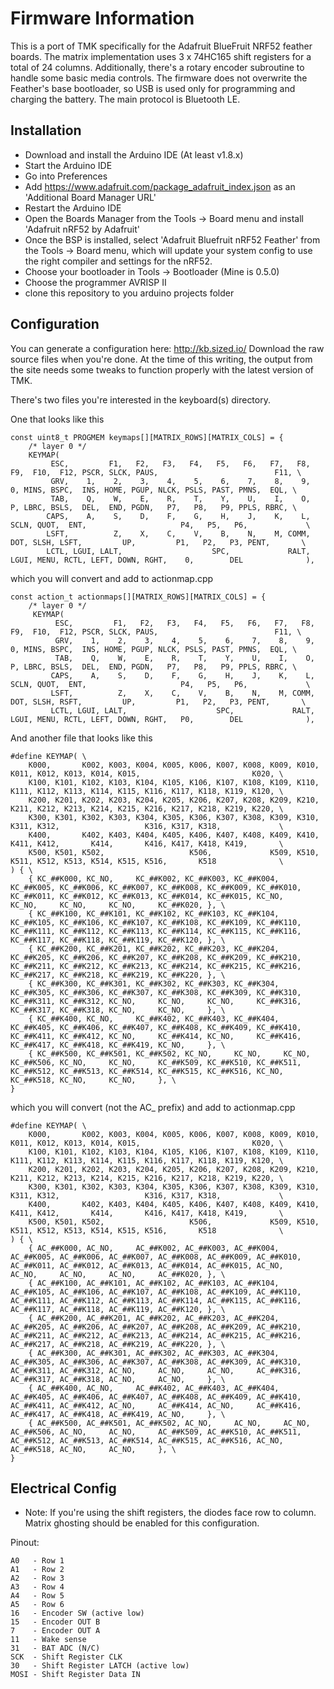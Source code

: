 # Firmware Information

This is a port of TMK specifically for the Adafruit BlueFruit NRF52 feather boards. The matrix implementation
uses 3 x 74HC165 shift registers for a total of 24 columns. Additionally, there's a rotary encoder subroutine
to handle some basic media controls. The firmware does not overwrite the Feather's base bootloader, so USB
is used only for programming and charging the battery. The main protocol is Bluetooth LE.

## Installation
* Download and install the Arduino IDE (At least v1.8.x)
* Start the Arduino IDE
* Go into Preferences
* Add https://www.adafruit.com/package_adafruit_index.json as an 'Additional Board Manager URL'
* Restart the Arduino IDE
* Open the Boards Manager from the Tools -> Board menu and install 'Adafruit nRF52 by Adafruit'
* Once the BSP is installed, select 'Adafruit Bluefruit nRF52 Feather' from the Tools -> Board menu, which will
update your system config to use the right compiler and settings for the nRF52.
* Choose your bootloader in Tools -> Bootloader (Mine is 0.5.0)
* Choose the programmer AVRISP II
* clone this repository to you arduino projects folder

## Configuration
You can generate a configuration here: http://kb.sized.io/
Download the raw source files when you're done.
At the time of this writing, the output from the site needs some tweaks to function properly with the
latest version of TMK.

There's two files you're interested in the keyboard(s) directory.

One that looks like this
```
const uint8_t PROGMEM keymaps[][MATRIX_ROWS][MATRIX_COLS] = {
    /* layer 0 */
    KEYMAP(
         ESC,         F1,   F2,   F3,   F4,   F5,   F6,   F7,   F8,   F9,  F10,  F12, PSCR, SLCK, PAUS,                          F11, \
         GRV,    1,    2,    3,    4,    5,    6,    7,    8,    9,    0, MINS, BSPC,  INS, HOME, PGUP, NLCK, PSLS, PAST, PMNS,  EQL, \
         TAB,    Q,    W,    E,    R,    T,    Y,    U,    I,    O,    P, LBRC, BSLS,  DEL,  END, PGDN,   P7,   P8,   P9, PPLS, RBRC, \
        CAPS,    A,    S,    D,    F,    G,    H,    J,    K,    L, SCLN, QUOT,  ENT,                     P4,   P5,   P6,             \
        LSFT,          Z,    X,    C,    V,    B,    N,    M, COMM,  DOT, SLSH, LSFT,         UP,         P1,   P2,   P3, PENT,       \
        LCTL, LGUI, LALT,                    SPC,             RALT, LGUI, MENU, RCTL, LEFT, DOWN, RGHT,    0,        DEL              ),
```

which you will convert and add to actionmap.cpp

```
const action_t actionmaps[][MATRIX_ROWS][MATRIX_COLS] = {
    /* layer 0 */
     KEYMAP(
          ESC,         F1,   F2,   F3,   F4,   F5,   F6,   F7,   F8,   F9,  F10,  F12, PSCR, SLCK, PAUS,                          F11, \
          GRV,    1,    2,    3,    4,    5,    6,    7,    8,    9,    0, MINS, BSPC,  INS, HOME, PGUP, NLCK, PSLS, PAST, PMNS,  EQL, \
          TAB,    Q,    W,    E,    R,    T,    Y,    U,    I,    O,    P, LBRC, BSLS,  DEL,  END, PGDN,   P7,   P8,   P9, PPLS, RBRC, \
         CAPS,    A,    S,    D,    F,    G,    H,    J,    K,    L, SCLN, QUOT,  ENT,                     P4,   P5,   P6,             \
         LSFT,          Z,    X,    C,    V,    B,    N,    M, COMM,  DOT, SLSH, RSFT,         UP,         P1,   P2,   P3, PENT,       \
         LCTL, LGUI, LALT,                    SPC,             RALT, LGUI, MENU, RCTL, LEFT, DOWN, RGHT,   P0,        DEL              ),
```

And another file that looks like this

```
#define KEYMAP( \
    K000,       K002, K003, K004, K005, K006, K007, K008, K009, K010, K011, K012, K013, K014, K015,                         K020, \
    K100, K101, K102, K103, K104, K105, K106, K107, K108, K109, K110, K111, K112, K113, K114, K115, K116, K117, K118, K119, K120, \
    K200, K201, K202, K203, K204, K205, K206, K207, K208, K209, K210, K211, K212, K213, K214, K215, K216, K217, K218, K219, K220, \
    K300, K301, K302, K303, K304, K305, K306, K307, K308, K309, K310, K311, K312,                   K316, K317, K318,             \
    K400,       K402, K403, K404, K405, K406, K407, K408, K409, K410, K411, K412,       K414,       K416, K417, K418, K419,       \
    K500, K501, K502,                   K506,             K509, K510, K511, K512, K513, K514, K515, K516,       K518              \
) { \
    { KC_##K000, KC_NO,     KC_##K002, KC_##K003, KC_##K004, KC_##K005, KC_##K006, KC_##K007, KC_##K008, KC_##K009, KC_##K010, KC_##K011, KC_##K012, KC_##K013, KC_##K014, KC_##K015, KC_NO,     KC_NO,     KC_NO,     KC_NO,     KC_##K020, }, \
    { KC_##K100, KC_##K101, KC_##K102, KC_##K103, KC_##K104, KC_##K105, KC_##K106, KC_##K107, KC_##K108, KC_##K109, KC_##K110, KC_##K111, KC_##K112, KC_##K113, KC_##K114, KC_##K115, KC_##K116, KC_##K117, KC_##K118, KC_##K119, KC_##K120, }, \
    { KC_##K200, KC_##K201, KC_##K202, KC_##K203, KC_##K204, KC_##K205, KC_##K206, KC_##K207, KC_##K208, KC_##K209, KC_##K210, KC_##K211, KC_##K212, KC_##K213, KC_##K214, KC_##K215, KC_##K216, KC_##K217, KC_##K218, KC_##K219, KC_##K220, }, \
    { KC_##K300, KC_##K301, KC_##K302, KC_##K303, KC_##K304, KC_##K305, KC_##K306, KC_##K307, KC_##K308, KC_##K309, KC_##K310, KC_##K311, KC_##K312, KC_NO,     KC_NO,     KC_NO,     KC_##K316, KC_##K317, KC_##K318, KC_NO,     KC_NO,     }, \
    { KC_##K400, KC_NO,     KC_##K402, KC_##K403, KC_##K404, KC_##K405, KC_##K406, KC_##K407, KC_##K408, KC_##K409, KC_##K410, KC_##K411, KC_##K412, KC_NO,     KC_##K414, KC_NO,     KC_##K416, KC_##K417, KC_##K418, KC_##K419, KC_NO,     }, \
    { KC_##K500, KC_##K501, KC_##K502, KC_NO,     KC_NO,     KC_NO,     KC_##K506, KC_NO,     KC_NO,     KC_##K509, KC_##K510, KC_##K511, KC_##K512, KC_##K513, KC_##K514, KC_##K515, KC_##K516, KC_NO,     KC_##K518, KC_NO,     KC_NO,     }, \
}
```

which you will convert (not the AC_ prefix) and add to actionmap.cpp

```
#define KEYMAP( \
    K000,       K002, K003, K004, K005, K006, K007, K008, K009, K010, K011, K012, K013, K014, K015,                         K020, \
    K100, K101, K102, K103, K104, K105, K106, K107, K108, K109, K110, K111, K112, K113, K114, K115, K116, K117, K118, K119, K120, \
    K200, K201, K202, K203, K204, K205, K206, K207, K208, K209, K210, K211, K212, K213, K214, K215, K216, K217, K218, K219, K220, \
    K300, K301, K302, K303, K304, K305, K306, K307, K308, K309, K310, K311, K312,                   K316, K317, K318,             \
    K400,       K402, K403, K404, K405, K406, K407, K408, K409, K410, K411, K412,       K414,       K416, K417, K418, K419,       \
    K500, K501, K502,                   K506,             K509, K510, K511, K512, K513, K514, K515, K516,       K518              \
) { \
    { AC_##K000, AC_NO,     AC_##K002, AC_##K003, AC_##K004, AC_##K005, AC_##K006, AC_##K007, AC_##K008, AC_##K009, AC_##K010, AC_##K011, AC_##K012, AC_##K013, AC_##K014, AC_##K015, AC_NO,     AC_NO,     AC_NO,     AC_NO,     AC_##K020, }, \
    { AC_##K100, AC_##K101, AC_##K102, AC_##K103, AC_##K104, AC_##K105, AC_##K106, AC_##K107, AC_##K108, AC_##K109, AC_##K110, AC_##K111, AC_##K112, AC_##K113, AC_##K114, AC_##K115, AC_##K116, AC_##K117, AC_##K118, AC_##K119, AC_##K120, }, \
    { AC_##K200, AC_##K201, AC_##K202, AC_##K203, AC_##K204, AC_##K205, AC_##K206, AC_##K207, AC_##K208, AC_##K209, AC_##K210, AC_##K211, AC_##K212, AC_##K213, AC_##K214, AC_##K215, AC_##K216, AC_##K217, AC_##K218, AC_##K219, AC_##K220, }, \
    { AC_##K300, AC_##K301, AC_##K302, AC_##K303, AC_##K304, AC_##K305, AC_##K306, AC_##K307, AC_##K308, AC_##K309, AC_##K310, AC_##K311, AC_##K312, AC_NO,     AC_NO,     AC_NO,     AC_##K316, AC_##K317, AC_##K318, AC_NO,     AC_NO,     }, \
    { AC_##K400, AC_NO,     AC_##K402, AC_##K403, AC_##K404, AC_##K405, AC_##K406, AC_##K407, AC_##K408, AC_##K409, AC_##K410, AC_##K411, AC_##K412, AC_NO,     AC_##K414, AC_NO,     AC_##K416, AC_##K417, AC_##K418, AC_##K419, AC_NO,     }, \
    { AC_##K500, AC_##K501, AC_##K502, AC_NO,     AC_NO,     AC_NO,     AC_##K506, AC_NO,     AC_NO,     AC_##K509, AC_##K510, AC_##K511, AC_##K512, AC_##K513, AC_##K514, AC_##K515, AC_##K516, AC_NO,     AC_##K518, AC_NO,     AC_NO,     }, \
}
```

## Electrical Config
* Note: If you're using the shift registers, the diodes face row to column. Matrix ghosting should be enabled for this configuration.

Pinout:
```
A0   - Row 1
A1   - Row 2
A2   - Row 3
A3   - Row 4
A4   - Row 5
A5   - Row 6
16   - Encoder SW (active low)
15   - Encoder OUT B
7    - Encoder OUT A
11   - Wake sense
31   - BAT ADC (N/C)
SCK  - Shift Register CLK
30   - Shift Register LATCH (active low)
MOSI - Shift Register Data IN
```
